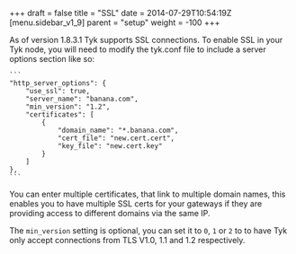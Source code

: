 +++
draft = false
title = "SSL"
date = 2014-07-29T10:54:19Z
[menu.sidebar_v1_9]
    parent = "setup"
    weight = -100
+++

As of version 1.8.3.1 Tyk supports SSL connections. To enable SSL in your Tyk node, you will need to modify the tyk.conf file to include a server options section like so:

	```
	"http_server_options": {
        "use_ssl": true,
        "server_name": "banana.com",
        "min_version": "1.2",
        "certificates": [
            {
                "domain_name": "*.banana.com",
                "cert_file": "new.cert.cert",
                "key_file": "new.cert.key"
            }
        ]
    },
    ```
You can enter multiple certificates, that link to multiple domain names, this enables you to have multiple SSL certs for your gateways if they are providing access to different domains via the same IP.

The `min_version` setting is optional, you can set it to `0`, `1` or `2` to to have Tyk only accept connections from TLS V1.0, 1.1 and 1.2 respectively.
